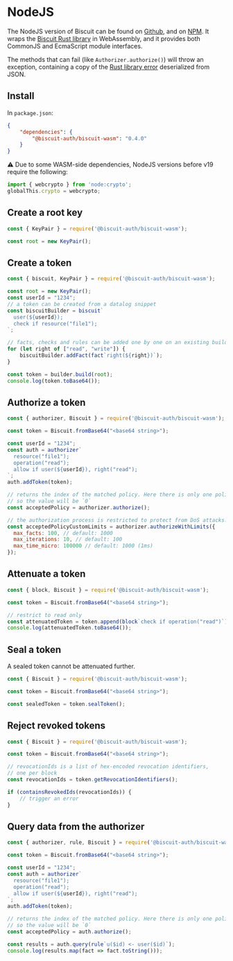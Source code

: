 # NodeJS

The NodeJS version of Biscuit can be found on [Github](https://github.com/biscuit-auth/biscuit-wasm),
and on [NPM](https://www.npmjs.com/package/@biscuit-auth/biscuit-wasm). It wraps the
[Biscuit Rust library](https://github.com/biscuit-auth/biscuit-rust) in WebAssembly, and it
provides both CommonJS and EcmaScript module interfaces.

The methods that can fail (like `Authorizer.authorize()`) will throw an exception, containing a
copy of the [Rust library error](https://docs.rs/biscuit-auth/latest/biscuit_auth/error/enum.Token.html)
deserialized from JSON.

## Install

In `package.json`:

```json
{
    "dependencies": {
        "@biscuit-auth/biscuit-wasm": "0.4.0"
    }
}
```

⚠️ Due to some WASM-side dependencies, NodeJS versions before v19 require the following:

```js
import { webcrypto } from 'node:crypto';
globalThis.crypto = webcrypto;
```

## Create a root key

```javascript
const { KeyPair } = require('@biscuit-auth/biscuit-wasm');

const root = new KeyPair();
```

## Create a token

```javascript
const { biscuit, KeyPair } = require('@biscuit-auth/biscuit-wasm');

const root = new KeyPair();
const userId = "1234";
// a token can be created from a datalog snippet
const biscuitBuilder = biscuit`
  user(${userId});
  check if resource("file1");
`;

// facts, checks and rules can be added one by one on an existing builder.
for (let right of ["read", "write"]) {
    biscuitBuilder.addFact(fact`right(${right})`);
}

const token = builder.build(root);
console.log(token.toBase64());
```

## Authorize a token

```javascript
const { authorizer, Biscuit } = require('@biscuit-auth/biscuit-wasm');

const token = Biscuit.fromBase64("<base64 string>");

const userId = "1234";
const auth = authorizer`
  resource("file1");
  operation("read");
  allow if user(${userId}), right("read");
`;
auth.addToken(token);

// returns the index of the matched policy. Here there is only one policy,
// so the value will be `0`
const acceptedPolicy = authorizer.authorize();

// the authorization process is restricted to protect from DoS attacks. The restrictions can be configured
const acceptedPolicyCustomLimits = authorizer.authorizeWithLimits({
  max_facts: 100, // default: 1000
  max_iterations: 10, // default: 100
  max_time_micro: 100000 // default: 1000 (1ms)
});
```

## Attenuate a token

```javascript
const { block, Biscuit } = require('@biscuit-auth/biscuit-wasm');

const token = Biscuit.fromBase64("<base64 string>");

// restrict to read only
const attenuatedToken = token.append(block`check if operation("read")`);
console.log(attenuatedToken.toBase64());
```

## Seal a token

A sealed token cannot be attenuated further.

```javascript
const { Biscuit } = require('@biscuit-auth/biscuit-wasm');

const token = Biscuit.fromBase64("<base64 string>");

const sealedToken = token.sealToken();
```

## Reject revoked tokens


```javascript
const { Biscuit } = require('@biscuit-auth/biscuit-wasm');

const token = Biscuit.fromBase64("<base64 string>");

// revocationIds is a list of hex-encoded revocation identifiers,
// one per block
const revocationIds = token.getRevocationIdentifiers();

if (containsRevokedIds(revocationIds)) {
    // trigger an error
}

```

## Query data from the authorizer

```javascript
const { authorizer, rule, Biscuit } = require('@biscuit-auth/biscuit-wasm');

const token = Biscuit.fromBase64("<base64 string>");

const userId = "1234";
const auth = authorizer`
  resource("file1");
  operation("read");
  allow if user(${userId}), right("read");
`;
auth.addToken(token);

// returns the index of the matched policy. Here there is only one policy,
// so the value will be `0`
const acceptedPolicy = auth.authorize();

const results = auth.query(rule`u($id) <- user($id)`);
console.log(results.map(fact => fact.toString()));
```
